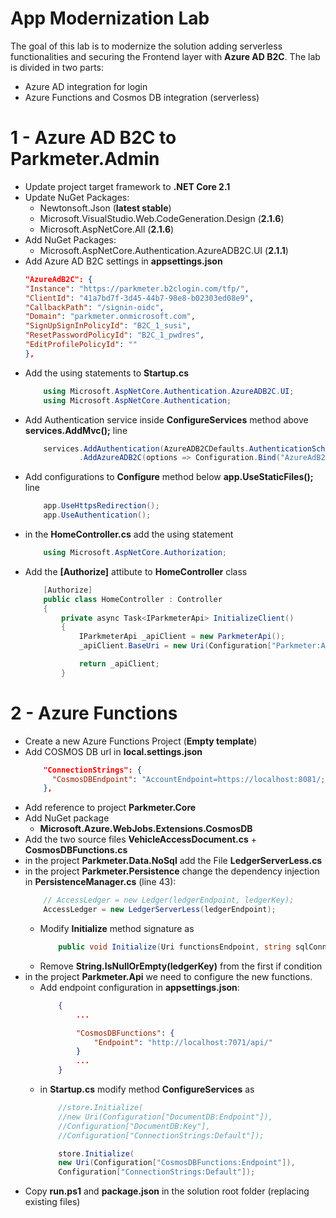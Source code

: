 # App Modernization Lab

The goal of this lab is to modernize the solution adding serverless functionalities and securing the Frontend layer with **Azure AD B2C**.
The lab is divided in two parts: 
- Azure AD integration for login
- Azure Functions and Cosmos DB integration (serverless)

# 1 - Azure AD B2C to Parkmeter.Admin

- Update project target framework to **.NET Core 2.1**
- Update NuGet Packages:
  - Newtonsoft.Json (**latest stable**)
  - Microsoft.VisualStudio.Web.CodeGeneration.Design (**2.1.6**)
  - Microsoft.AspNetCore.All (**2.1.6**)
- Add NuGet Packages:
  - Microsoft.AspNetCore.Authentication.AzureADB2C.UI (**2.1.1**)
- Add Azure AD B2C settings in **appsettings.json**
    ```json 
    "AzureAdB2C": {
    "Instance": "https://parkmeter.b2clogin.com/tfp/",
    "ClientId": "41a7bd7f-3d45-44b7-98e8-b02303ed08e9",
    "CallbackPath": "/signin-oidc",
    "Domain": "parkmeter.onmicrosoft.com",
    "SignUpSignInPolicyId": "B2C_1_susi",
    "ResetPasswordPolicyId": "B2C_1_pwdres",
    "EditProfilePolicyId": ""
  },
    ```
- Add the using statements to **Startup.cs**
    ```csharp 
        using Microsoft.AspNetCore.Authentication.AzureADB2C.UI;
        using Microsoft.AspNetCore.Authentication;
    ```
- Add Authentication service inside **ConfigureServices** method above **services.AddMvc();** line
    ```csharp 
        services.AddAuthentication(AzureADB2CDefaults.AuthenticationScheme)
                .AddAzureADB2C(options => Configuration.Bind("AzureAdB2C", options));
    ```
- Add configurations to **Configure** method below **app.UseStaticFiles();** line
    ```csharp 
        app.UseHttpsRedirection();
        app.UseAuthentication();
    ```
- in the **HomeController.cs** add the using statement
    ```csharp 
        using Microsoft.AspNetCore.Authorization;
    ```
- Add the **[Authorize]** attibute to **HomeController** class
    ```csharp 
        [Authorize]
        public class HomeController : Controller
        {
            private async Task<IParkmeterApi> InitializeClient()
            {
                IParkmeterApi _apiClient = new ParkmeterApi();
                _apiClient.BaseUri = new Uri(Configuration["Parkmeter:ApiUrl"]);

                return _apiClient;
            }
    ```


# 2 - Azure Functions

- Create a new Azure Functions Project (**Empty template**)
- Add COSMOS DB url in **local.settings.json**
    ```json 
        "ConnectionStrings": {
          "CosmosDBEndpoint": "AccountEndpoint=https://localhost:8081/;AccountKey=C2y6yDjf5/R+ob0N8A7Cgv30VRDJIWEHLM+4QDU5DE2nQ9nDuVTqobD4b8mGGyPMbIZnqyMsEcaGQy67XIw/Jw=="
        },
    ```
- Add reference to project **Parkmeter.Core**
- Add NuGet package
  - **Microsoft.Azure.WebJobs.Extensions.CosmosDB**
- Add the two source files **VehicleAccessDocument.cs** + **CosmosDBFunctions.cs**
- in the project **Parkmeter.Data.NoSql** add the File **LedgerServerLess.cs**
- in the project **Parkmeter.Persistence** change the dependency injection in **PersistenceManager.cs** (line 43):
    ```csharp 
        // AccessLedger = new Ledger(ledgerEndpoint, ledgerKey);
        AccessLedger = new LedgerServerLess(ledgerEndpoint);
    ```
    - Modify **Initialize** method signature as
        ```csharp        
            public void Initialize(Uri functionsEndpoint, string sqlConnectionString)
       ```
    - Remove **String.IsNullOrEmpty(ledgerKey)** from the first if condition
- in the project **Parkmeter.Api** we need to configure the new functions.
  - Add endpoint configuration in **appsettings.json**:
    ```json
        {
            ...
    
            "CosmosDBFunctions": {
                "Endpoint": "http://localhost:7071/api/"
            }
            ...
        }
    ```
  - in **Startup.cs** modify method **ConfigureServices** as
    ```csharp
        //store.Initialize(
        //new Uri(Configuration["DocumentDB:Endpoint"]),
        //Configuration["DocumentDB:Key"],
        //Configuration["ConnectionStrings:Default"]);

        store.Initialize(
        new Uri(Configuration["CosmosDBFunctions:Endpoint"]),
        Configuration["ConnectionStrings:Default"]);
    ```
- Copy **run.ps1** and **package.json** in the solution root folder (replacing existing files)
